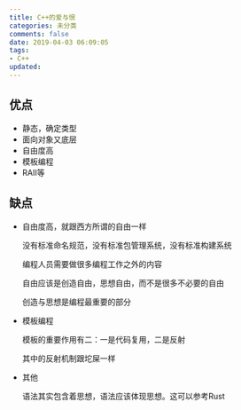 ```yaml
---
title: C++的爱与恨
categories: 未分类
comments: false
date: 2019-04-03 06:09:05
tags:
- C++
updated:
---
```


## 优点
- 静态，确定类型
- 面向对象又底层
- 自由度高
- 模板编程
- RAII等

## 缺点
- 自由度高，就跟西方所谓的自由一样
  <p>没有标准命名规范，没有标准包管理系统，没有标准构建系统
  <p>编程人员需要做很多编程工作之外的内容
  <p>自由应该是创造自由，思想自由，而不是很多不必要的自由
  <p>创造与思想是编程最重要的部分
- 模板编程
  <p>模板的重要作用有二：一是代码复用，二是反射
  <p>其中的反射机制跟坨屎一样
- 其他
  <p>语法其实包含着思想，语法应该体现思想。这可以参考Rust